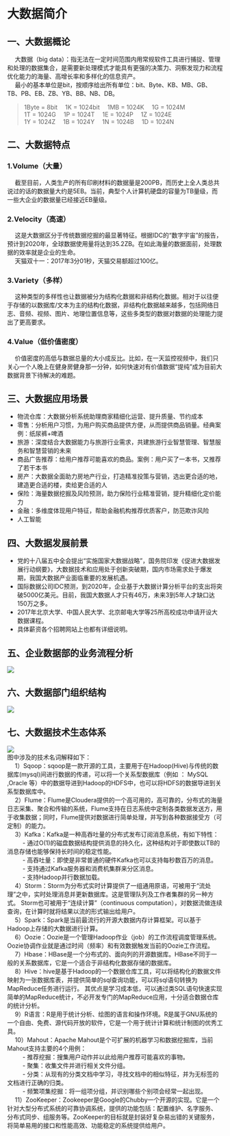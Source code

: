 大数据简介
===
## 一、大数据概论  
&emsp; 大数据（big data）：指无法在一定时间范围内用常规软件工具进行捕捉、管理和处理的数据集合，是需要新处理模式才能具有更强的决策力、洞察发现力和流程优化能力的海量、高增长率和多样化的信息资产。  
&emsp; 最小的基本单位是bit，按顺序给出所有单位：bit、Byte、KB、MB、GB、TB、PB、EB、ZB、YB、BB、NB、DB。  
>1Byte = 8bit&emsp; 1K = 1024bit&emsp; 1MB = 1024K&emsp; 1G = 1024M  
>1T = 1024G&emsp; 1P = 1024T&emsp; 1E = 1024P&emsp; 1Z = 1024E  
>1Y = 1024Z&emsp; 1B = 1024Y&emsp; 1N = 1024B&emsp; 1D = 1024N  
## 二、大数据特点
### 1.Volume（大量）  
&emsp; 截至目前，人类生产的所有印刷材料的数据量是200PB，而历史上全人类总共说过的话的数据量大约是5EB。当前，典型个人计算机硬盘的容量为TB量级，而一些大企业的数据量已经接近EB量级。  

### 2.Velocity（高速）  
&emsp; 这是大数据区分于传统数据挖掘的最显著特征。根据IDC的“数字宇宙”的报告，预计到2020年，全球数据使用量将达到35.2ZB。在如此海量的数据面前，处理数据的效率就是企业的生命。  
&emsp; 天猫双十一：2017年3分01秒，天猫交易额超过100亿。  

### 3.Variety（多样）  
&emsp; 这种类型的多样性也让数据被分为结构化数据和非结构化数据。相对于以往便于存储的以数据库/文本为主的结构化数据，非结构化数据越来越多，包括网络日志、音频、视频、图片、地理位置信息等，这些多类型的数据对数据的处理能力提出了更高要求。  

### 4.Value（低价值密度）  
&emsp; 价值密度的高低与数据总量的大小成反比。比如，在一天监控视频中，我们只关心一个人晚上在健身房健身那一分钟，如何快速对有价值数据“提纯”成为目前大数据背景下待解决的难题。  

## 三、大数据应用场景
- 物流仓库：大数据分析系统助理商家精细化运营、提升质量、节约成本  
- 零售：分析用户习惯，为用户购买商品提供方便，从而提供商品销量。经典案例：纸尿裤+啤酒  
- 旅游：深度结合大数据能力与旅游行业需求，共建旅游行业智慧管理、智慧服务和智慧营销的未来  
- 商品广告推荐：给用户推荐可能喜欢的商品。案例：用户买了一本书，又推荐了若干本书  
- 房产：大数据全面助力房地产行业，打造精准投策与营销，选出更合适的地，建造更合适的楼，卖给更合适的人  
- 保险：海量数据挖掘及风险预测，助力保险行业精准营销，提升精细化定价能力  
- 金融：多维度体现用户特征，帮助金融机构推荐优质客户，防范欺诈风险  
- 人工智能  

## 四、大数据发展前景
- 党的十八届五中全会提出“实施国家大数据战略”，国务院印发《促进大数据发展行动纲要》，大数据技术和应用处于创新突破期，国内市场需求处于爆发期，我国大数据产业面临重要的发展机遇。  
- 国际数据公司IDC预测，到2020年，企业基于大数据计算分析平台的支出将突破5000亿美元。目前，我国大数据人才只有46万，未来3到5年人才缺口达150万之多。  
- 2017年北京大学、中国人民大学、北京邮电大学等25所高校成功申请开设大数据课程。
- 具体薪资各个招聘网站上也都有详细说明。  

## 五、企业数据部的业务流程分析
![](https://github.com/Dr11ft/BigDataGuide/blob/master/Pics/%E4%BC%81%E4%B8%9A%E6%95%B0%E6%8D%AE%E9%83%A8%E7%9A%84%E4%B8%9A%E5%8A%A1%E6%B5%81%E7%A8%8B.png)  

## 六、大数据部门组织结构
![](https://github.com/Dr11ft/BigDataGuide/blob/master/Pics/%E5%A4%A7%E6%95%B0%E6%8D%AE%E9%83%A8%E9%97%A8%E7%BB%84%E7%BB%87%E7%BB%93%E6%9E%84.png)  

## 七、大数据技术生态体系
![](https://github.com/Dr11ft/BigDataGuide/blob/master/Pics/%E5%A4%A7%E6%95%B0%E6%8D%AE%E6%8A%80%E6%9C%AF%E7%94%9F%E6%80%81%E4%BD%93%E7%B3%BB.png)  
图中涉及的技术名词解释如下：  
&emsp; 1）Sqoop：sqoop是一款开源的工具，主要用于在Hadoop(Hive)与传统的数据库(mysql)间进行数据的传递，可以将一个关系型数据库（例如 ： MySQL ,Oracle 等）中的数据导进到Hadoop的HDFS中，也可以将HDFS的数据导进到关系型数据库中。  
&emsp; 2）Flume：Flume是Cloudera提供的一个高可用的，高可靠的，分布式的海量日志采集、聚合和传输的系统，Flume支持在日志系统中定制各类数据发送方，用于收集数据；同时，Flume提供对数据进行简单处理，并写到各种数据接受方（可定制）的能力。  
&emsp; 3）Kafka：Kafka是一种高吞吐量的分布式发布订阅消息系统，有如下特性：  
&emsp; &emsp; - 通过O(1)的磁盘数据结构提供消息的持久化，这种结构对于即使数以TB的消息存储也能够保持长时间的稳定性能。  
&emsp; &emsp; - 高吞吐量：即使是非常普通的硬件Kafka也可以支持每秒数百万的消息。  
&emsp; &emsp; - 支持通过Kafka服务器和消费机集群来分区消息。  
&emsp; &emsp; - 支持Hadoop并行数据加载。  
&emsp; 4）Storm：Storm为分布式实时计算提供了一组通用原语，可被用于“流处理”之中，实时处理消息并更新数据库。这是管理队列及工作者集群的另一种方式。 Storm也可被用于“连续计算”（continuous computation），对数据流做连续查询，在计算时就将结果以流的形式输出给用户。  
&emsp; 5）Spark：Spark是当前最流行的开源大数据内存计算框架。可以基于Hadoop上存储的大数据进行计算。  
&emsp; 6）Oozie：Oozie是一个管理Hadoop作业（job）的工作流程调度管理系统。Oozie协调作业就是通过时间（频率）和有效数据触发当前的Oozie工作流程。  
&emsp; 7）Hbase：HBase是一个分布式的、面向列的开源数据库。HBase不同于一般的关系数据库，它是一个适合于非结构化数据存储的数据库。  
&emsp; 8）Hive：hive是基于Hadoop的一个数据仓库工具，可以将结构化的数据文件映射为一张数据库表，并提供简单的sql查询功能，可以将sql语句转换为MapReduce任务进行运行。 其优点是学习成本低，可以通过类SQL语句快速实现简单的MapReduce统计，不必开发专门的MapReduce应用，十分适合数据仓库的统计分析。  
&emsp; 9）R语言：R是用于统计分析、绘图的语言和操作环境。R是属于GNU系统的一个自由、免费、源代码开放的软件，它是一个用于统计计算和统计制图的优秀工具。  
&emsp; 10）Mahout：Apache Mahout是个可扩展的机器学习和数据挖掘库，当前Mahout支持主要的4个用例：  
&emsp; &emsp; - 推荐挖掘：搜集用户动作并以此给用户推荐可能喜欢的事物。  
&emsp; &emsp; - 聚集：收集文件并进行相关文件分组。  
&emsp; &emsp; - 分类：从现有的分类文档中学习，寻找文档中的相似特征，并为无标签的文档进行正确的归类。  
&emsp; &emsp; - 频繁项集挖掘：将一组项分组，并识别哪些个别项会经常一起出现。  
&emsp; 11）ZooKeeper：Zookeeper是Google的Chubby一个开源的实现。它是一个针对大型分布式系统的可靠协调系统，提供的功能包括：配置维护、名字服务、 分布式同步、组服务等。ZooKeeper的目标就是封装好复杂易出错的关键服务，将简单易用的接口和性能高效、功能稳定的系统提供给用户。  


